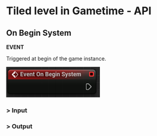 # Tiled level in Gametime - API
## On Begin System

**EVENT**

Triggered at begin of the game instance. 


<img src="https://raw.githubusercontent.com/even311379/TiledLevel/main/_media/GametimeAPI/OnBeginSystem.png" alt="drawing" width="50%"/>

### > Input

### > Output

